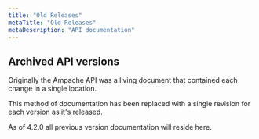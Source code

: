 ```yaml
---
title: "Old Releases"
metaTitle: "Old Releases"
metaDescription: "API documentation"
---
```


## Archived API versions

Originally the Ampache API was a living document that contained each change in a single location.

This method of documentation has been replaced with a single revision for each version as it's released.

As of 4.2.0 all previous version documentation will reside here.